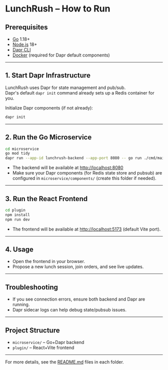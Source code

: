 # LunchRush – How to Run

## Prerequisites

- [Go](https://golang.org/dl/) 1.18+
- [Node.js](https://nodejs.org/) 18+
- [Dapr CLI](https://docs.dapr.io/get-dapr/cli/)
- [Docker](https://www.docker.com/) (required for Dapr default components)

---

## 1. Start Dapr Infrastructure

LunchRush uses Dapr for state management and pub/sub.  
Dapr's default `dapr init` command already sets up a Redis container for you.

Initialize Dapr components (if not already):

```sh
dapr init
```

---

## 2. Run the Go Microservice

```sh
cd microservice
go mod tidy
dapr run --app-id lunchrush-backend --app-port 8080 -- go run ./cmd/main.go
```

- The backend will be available at [http://localhost:8080](http://localhost:8080)
- Make sure your Dapr components (for Redis state store and pubsub) are configured in `microservice/components/` (create this folder if needed).

---

## 3. Run the React Frontend

```sh
cd plugin
npm install
npm run dev
```

- The frontend will be available at [http://localhost:5173](http://localhost:5173) (default Vite port).

---

## 4. Usage

- Open the frontend in your browser.
- Propose a new lunch session, join orders, and see live updates.

---

## Troubleshooting

- If you see connection errors, ensure both backend and Dapr are running.
- Dapr sidecar logs can help debug state/pubsub issues.

---

## Project Structure

- `microservice/` – Go+Dapr backend
- `plugin/` – React+Vite frontend

---

For more details, see the [README.md](README.md) files in each folder.